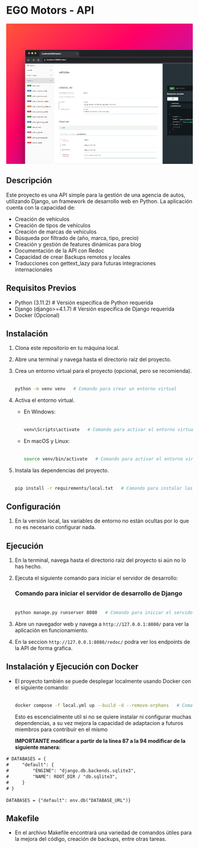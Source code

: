 # EGO Motors - API

![1709858493383](image/readme/1709858493383.png)

## Descripción

Este proyecto es una API simple para la gestión de una agencia de autos, utilizando Django, un framework de desarrollo web en Python. La aplicación cuenta con la capacidad de:

- Creación de vehículos
- Creación de tipos de vehículos
- Creación de marcas de vehículos
- Búsqueda por filtrado de (año, marca, tipo, precio)
- Creación y gestión de features dinámicas para blog
- Documentación de la API con Redoc
- Capacidad de crear Backups remotos y locales
- Traducciones con gettext_lazy para futuras integraciones internacionales

## Requisitos Previos

- Python (3.11.2)   # Versión específica de Python requerida
- Django (django>=4.1.7)   # Versión específica de Django requerida
- Docker (Opcional)

## Instalación

1. Clona este repositorio en tu máquina local.
2. Abre una terminal y navega hasta el directorio raíz del proyecto.
3. Crea un entorno virtual para el proyecto (opcional, pero se recomienda).

   ```bash

   python -m venv venv   # Comando para crear un entorno virtual

   ```
4. Activa el entorno virtual.

   - En Windows:

     ```bash

     venv\Scripts\activate   # Comando para activar el entorno virtual en Windows

     ```
   - En macOS y Linux:

     ```bash

     source venv/bin/activate   # Comando para activar el entorno virtual en macOS y Linux

     ```
5. Instala las dependencias del proyecto.

   ```bash

   pip install -r requirements/local.txt   # Comando para instalar las dependencias del proyecto desde un archivo requirements.txt

   ```

## Configuración

1. En la versión local, las variables de entorno no están ocultas por lo que no es necesario configurar nada.

## Ejecución

1. En la terminal, navega hasta el directorio raíz del proyecto si aún no lo has hecho.
2. Ejecuta el siguiente comando para iniciar el servidor de desarrollo:

   ### Comando para iniciar el servidor de desarrollo de Django


   ```bash

   python manage.py runserver 8080   # Comando para iniciar el servidor de desarrollo de Django en el puerto 8080

   ```
3. Abre un navegador web y navega a `http://127.0.0.1:8080/` para ver la aplicación en funcionamiento.
4. En la seccion `http://127.0.0.1:8080/redoc/` podra ver los endpoints de la API de forma grafica.

## Instalación y Ejecución con Docker

- El proyecto también se puede desplegar localmente usando Docker con el siguiente comando:

  ```bash

  docker compose -f local.yml up --build -d --remove-orphans   # Comando para levantar el proyecto usando Docker

  ```

  Esto es escencialmente util si no se quiere instalar ni configurar muchas dependencias, a su vez mejora la capacidad de adaptacion a futuros miembros para contribuir en el mismo

  **IMPORTANTE modificar a partir de la linea 87 a la 94 modificar de la siguiente manera:**

```
# DATABASES = {
#     "default": {
#         "ENGINE": "django.db.backends.sqlite3",
#         "NAME": ROOT_DIR / "db.sqlite3",
#     }
# }

DATABASES = {"default": env.db("DATABASE_URL")}
```

## Makefile

- En el archivo Makefile encontrará una variedad de comandos útiles para la mejora del código, creación de backups, entre otras tareas.
